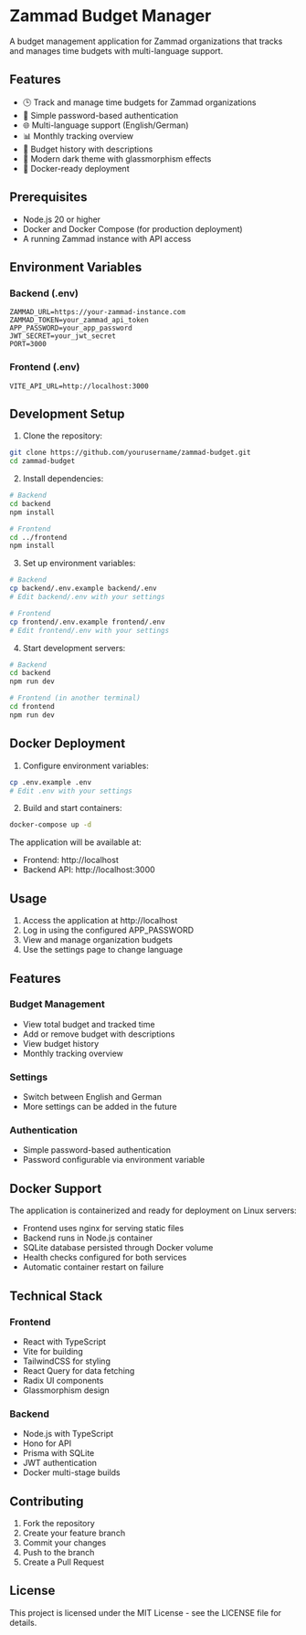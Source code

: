# Zammad Budget Manager

A budget management application for Zammad organizations that tracks and manages time budgets with multi-language support.

## Features

- 🕒 Track and manage time budgets for Zammad organizations
- 🔐 Simple password-based authentication
- 🌐 Multi-language support (English/German)
- 📊 Monthly tracking overview
- 💼 Budget history with descriptions
- 🎨 Modern dark theme with glassmorphism effects
- 🐳 Docker-ready deployment

## Prerequisites

- Node.js 20 or higher
- Docker and Docker Compose (for production deployment)
- A running Zammad instance with API access

## Environment Variables

### Backend (.env)

```env
ZAMMAD_URL=https://your-zammad-instance.com
ZAMMAD_TOKEN=your_zammad_api_token
APP_PASSWORD=your_app_password
JWT_SECRET=your_jwt_secret
PORT=3000
```

### Frontend (.env)

```env
VITE_API_URL=http://localhost:3000
```

## Development Setup

1. Clone the repository:
```bash
git clone https://github.com/yourusername/zammad-budget.git
cd zammad-budget
```

2. Install dependencies:
```bash
# Backend
cd backend
npm install

# Frontend
cd ../frontend
npm install
```

3. Set up environment variables:
```bash
# Backend
cp backend/.env.example backend/.env
# Edit backend/.env with your settings

# Frontend
cp frontend/.env.example frontend/.env
# Edit frontend/.env with your settings
```

4. Start development servers:
```bash
# Backend
cd backend
npm run dev

# Frontend (in another terminal)
cd frontend
npm run dev
```

## Docker Deployment

1. Configure environment variables:
```bash
cp .env.example .env
# Edit .env with your settings
```

2. Build and start containers:
```bash
docker-compose up -d
```

The application will be available at:
- Frontend: http://localhost
- Backend API: http://localhost:3000

## Usage

1. Access the application at http://localhost
2. Log in using the configured APP_PASSWORD
3. View and manage organization budgets
4. Use the settings page to change language

## Features

### Budget Management
- View total budget and tracked time
- Add or remove budget with descriptions
- View budget history
- Monthly tracking overview

### Settings
- Switch between English and German
- More settings can be added in the future

### Authentication
- Simple password-based authentication
- Password configurable via environment variable

## Docker Support

The application is containerized and ready for deployment on Linux servers:
- Frontend uses nginx for serving static files
- Backend runs in Node.js container
- SQLite database persisted through Docker volume
- Health checks configured for both services
- Automatic container restart on failure

## Technical Stack

### Frontend
- React with TypeScript
- Vite for building
- TailwindCSS for styling
- React Query for data fetching
- Radix UI components
- Glassmorphism design

### Backend
- Node.js with TypeScript
- Hono for API
- Prisma with SQLite
- JWT authentication
- Docker multi-stage builds

## Contributing

1. Fork the repository
2. Create your feature branch
3. Commit your changes
4. Push to the branch
5. Create a Pull Request

## License

This project is licensed under the MIT License - see the LICENSE file for details.